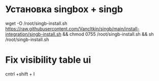 # Установка singbox + singb
wget -O /root/singb-install.sh https://raw.githubusercontent.com/Vancltkin/singb/main/install-integration/singb-install.sh && chmod 0755 /root/singb-install.sh && sh /root/singb-install.sh

# Fix visibility table ui
cntrl +shift + I
